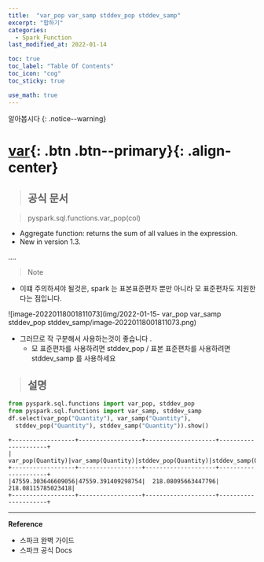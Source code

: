 ```yaml
---
title:  "var_pop var_samp stddev_pop stddev_samp"
excerpt: "합하기"
categories:
  - Spark_Function
last_modified_at: 2022-01-14

toc: true
toc_label: "Table Of Contents"
toc_icon: "cog"
toc_sticky: true

use_math: true
---
```


알아봅시다
{: .notice--warning}

# [var](#link){: .btn .btn--primary}{: .align-center}

> ## 공식 문서

> pyspark.sql.functions.var_pop(col)

- Aggregate function: returns the sum of all values in the expression.
- New in version 1.3.

.... 

> Note

- 이떄 주의하셔야 될것은, spark 는 표본표준편차 뿐만 아니라 모 표준편차도 지원한다는 점입니다.

![image-20220118001811073](img/2022-01-15- var_pop var_samp stddev_pop stddev_samp/image-20220118001811073.png)

- 그러므로 작 구분해서 사용하는것이 좋습니다 .
  - 모 표준편차를 사용하려면 stddev_pop / 표본 표준편차를 사용하려면 stddev_samp 를 사용하세요

> ## 설명

```python
from pyspark.sql.functions import var_pop, stddev_pop
from pyspark.sql.functions import var_samp, stddev_samp
df.select(var_pop("Quantity"), var_samp("Quantity"),
  stddev_pop("Quantity"), stddev_samp("Quantity")).show()
```

```
+------------------+------------------+--------------------+---------------------+
| var_pop(Quantity)|var_samp(Quantity)|stddev_pop(Quantity)|stddev_samp(Quantity)|
+------------------+------------------+--------------------+---------------------+
|47559.303646609056|47559.391409298754|  218.08095663447796|   218.08115785023418|
+------------------+------------------+--------------------+---------------------+

```


---

**Reference**

- 스파크 완벽 가이드
- 스파크 공식 Docs

